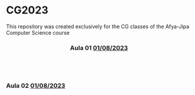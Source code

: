 # CG2023
This repository was created exclusively for the CG classes of the Afya-Jipa Computer Science course
<h3 align="center">
  Aula 01 <a href="https://www.canva.com/design/DAFqUbxjY6A/QKnD-omh3BDo5RK2cAHpeQ/view?utm_content=DAFqUbxjY6A&utm_campaign=designshare&utm_medium=link&utm_source=publishsharelink/" target="_blank">01/08/2023</a>
   <br><br>
    <br><br>
 

<p align="center">

<h3>
Aula 02 <a href="https://www.canva.com/design/DAFq-5hgfnQ/1BBM5-_Akzulqm4whhaXSw/view?utm_content=DAFq-5hgfnQ&utm_campaign=designshare&utm_medium=link&utm_source=publishsharelink
/" target="_blank">01/08/2023</a>
</p>
</h3>
